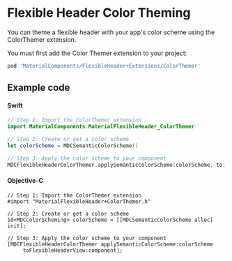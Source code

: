 <!--docs:
title: "Color Theming"
layout: detail
section: components
excerpt: "How to theme Flexible Header using the Material Design color system."
iconId: header
path: /catalog/flexible-headers/color-theming/
-->

# Flexible Header Color Theming

You can theme a flexible header with your app's color scheme using the ColorThemer extension.

You must first add the Color Themer extension to your project:

```bash
pod 'MaterialComponents/FlexibleHeader+Extensions/ColorThemer'
```

## Example code

<!--<div class="material-code-render" markdown="1">-->
#### Swift
```swift
// Step 1: Import the ColorThemer extension
import MaterialComponents.MaterialFlexibleHeader_ColorThemer

// Step 2: Create or get a color scheme
let colorScheme = MDCSemanticColorScheme()

// Step 3: Apply the color scheme to your component
MDCFlexibleHeaderColorThemer.applySemanticColorScheme(colorScheme, to: component)
```

#### Objective-C

```objc
// Step 1: Import the ColorThemer extension
#import "MaterialFlexibleHeader+ColorThemer.h"

// Step 2: Create or get a color scheme
id<MDCColorScheming> colorScheme = [[MDCSemanticColorScheme alloc] init];

// Step 3: Apply the color scheme to your component
[MDCFlexibleHeaderColorThemer applySemanticColorScheme:colorScheme
     toFlexibleHeaderView:component];
```
<!--</div>-->
